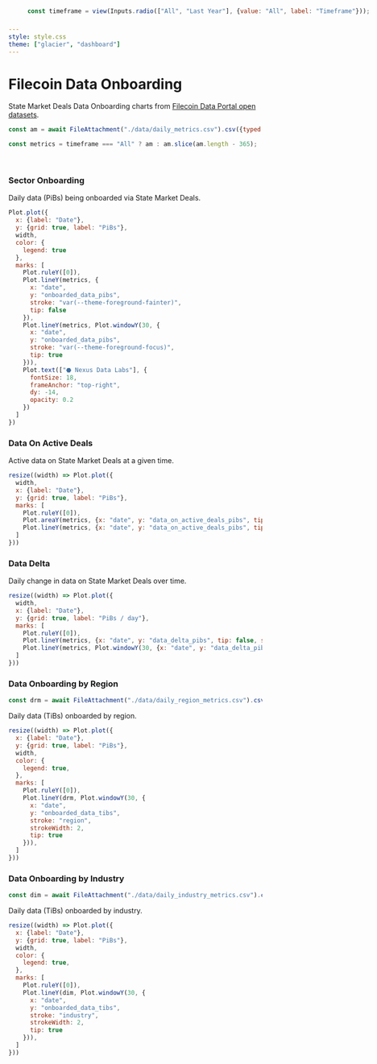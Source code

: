 ```yaml
---
style: style.css
theme: ["glacier", "dashboard"]
---
```


# Filecoin Data Onboarding

State Market Deals Data Onboarding charts from [Filecoin Data Portal open datasets](https://filecoindataportal.xyz/data).


```js
const am = await FileAttachment("./data/daily_metrics.csv").csv({typed: true});
```

<div style="border: 1px solid var(--theme-foreground-faint); position: fixed; top: 14px; right: 14px; padding: 0px; margin: 0px; border-radius: 4px; text-align: right; background-color: var(--theme-background-alt);">

```js
const timeframe = view(Inputs.radio(["All", "Last Year"], {value: "All", label: "Timeframe"}));
```
</div>

```js
const metrics = timeframe === "All" ? am : am.slice(am.length - 365);
```

<br>

### Sector Onboarding

Daily data (PiBs) being onboarded via State Market Deals.

```js
Plot.plot({
  x: {label: "Date"},
  y: {grid: true, label: "PiBs"},
  width,
  color: {
    legend: true
  },
  marks: [
    Plot.ruleY([0]),
    Plot.lineY(metrics, {
      x: "date",
      y: "onboarded_data_pibs",
      stroke: "var(--theme-foreground-fainter)",
      tip: false
    }),
    Plot.lineY(metrics, Plot.windowY(30, {
      x: "date",
      y: "onboarded_data_pibs",
      stroke: "var(--theme-foreground-focus)",
      tip: true
    })),
    Plot.text(["⬣ Nexus Data Labs"], {
      fontSize: 18,
      frameAnchor: "top-right",
      dy: -14,
      opacity: 0.2
    })
  ]
})
```
<div class="grid grid-cols-2">

<div>

### Data On Active Deals

Active data on State Market Deals at a given time.

```js
resize((width) => Plot.plot({
  width,
  x: {label: "Date"},
  y: {grid: true, label: "PiBs"},
  marks: [
    Plot.ruleY([0]),
    Plot.areaY(metrics, {x: "date", y: "data_on_active_deals_pibs", tip: false, fill: "var(--theme-foreground-fainter)"}),
    Plot.lineY(metrics, {x: "date", y: "data_on_active_deals_pibs", tip: true, stroke: "var(--theme-foreground-focus)"}),
  ]
}))
```
</div>

<div>

### Data Delta

Daily change in data on State Market Deals over time.

```js
resize((width) => Plot.plot({
  width,
  x: {label: "Date"},
  y: {grid: true, label: "PiBs / day"},
  marks: [
    Plot.ruleY([0]),
    Plot.lineY(metrics, {x: "date", y: "data_delta_pibs", tip: false, stroke: "var(--theme-foreground-fainter)"}),
    Plot.lineY(metrics, Plot.windowY(30, {x: "date", y: "data_delta_pibs", stroke: "var(--theme-foreground-focus)", tip: true})),
  ]
}))
```
</div>
</div>



### Data Onboarding by Region

```js
const drm = await FileAttachment("./data/daily_region_metrics.csv").csv({typed: true});
```

Daily data (TiBs) onboarded by region.

```js
resize((width) => Plot.plot({
  x: {label: "Date"},
  y: {grid: true, label: "PiBs"},
  width,
  color: {
    legend: true,
  },
  marks: [
    Plot.ruleY([0]),
    Plot.lineY(drm, Plot.windowY(30, {
      x: "date",
      y: "onboarded_data_tibs",
      stroke: "region",
      strokeWidth: 2,
      tip: true
    })),
  ]
}))
```

### Data Onboarding by Industry

```js
const dim = await FileAttachment("./data/daily_industry_metrics.csv").csv({typed: true});
```

Daily data (TiBs) onboarded by industry.

```js
resize((width) => Plot.plot({
  x: {label: "Date"},
  y: {grid: true, label: "PiBs"},
  width,
  color: {
    legend: true,
  },
  marks: [
    Plot.ruleY([0]),
    Plot.lineY(dim, Plot.windowY(30, {
      x: "date",
      y: "onboarded_data_tibs",
      stroke: "industry",
      strokeWidth: 2,
      tip: true
    })),
  ]
}))
```
